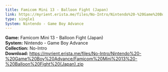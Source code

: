 ```yaml
---
title: Famicom Mini 13 - Balloon Fight (Japan)
link: https://myrient.erista.me/files/No-Intro/Nintendo%20-%20Game%20Boy%20Advance/Famicom%20Mini%2013%20-%20Balloon%20Fight%20(Japan).zip
type: single1
System: Nintendo - Game Boy Advance
---
```

<b>Game:</b> Famicom Mini 13 - Balloon Fight (Japan)<br>
<b>System:</b> Nintendo - Game Boy Advance<br>
<b>Collection:</b> No-Intro<br>
<b>Download:</b> https://myrient.erista.me/files/No-Intro/Nintendo%20-%20Game%20Boy%20Advance/Famicom%20Mini%2013%20-%20Balloon%20Fight%20(Japan).zip